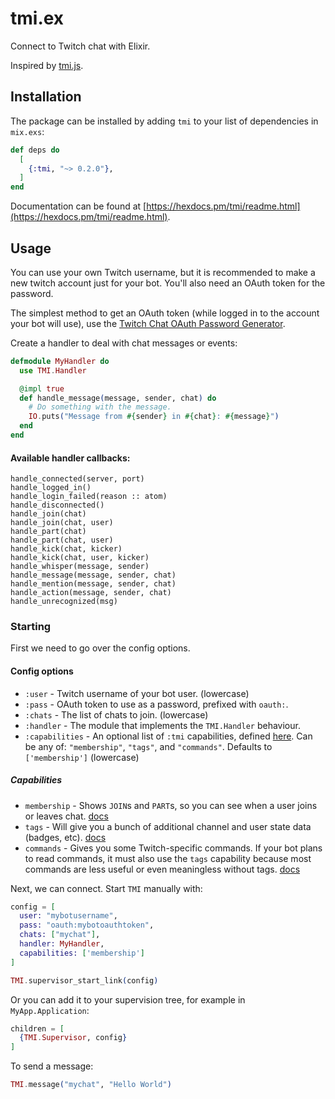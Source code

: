# tmi.ex

Connect to Twitch chat with Elixir.

Inspired by [tmi.js](https://github.com/tmijs/tmi.js).

## Installation

The package can be installed by adding `tmi` to your list of dependencies in `mix.exs`:

```elixir
def deps do
  [
    {:tmi, "~> 0.2.0"},
  ]
end
```

Documentation can be found at [https://hexdocs.pm/tmi/readme.html](https://hexdocs.pm/tmi/readme.html).

## Usage

You can use your own Twitch username, but it is recommended to make a new twitch account just for your bot.
You'll also need an OAuth token for the password.

The simplest method to get an OAuth token (while logged in to the account your bot will use), use the [Twitch Chat OAuth Password Generator](https://twitchapps.com/tmi/).

Create a handler to deal with chat messages or events:

```elixir
defmodule MyHandler do
  use TMI.Handler

  @impl true
  def handle_message(message, sender, chat) do
    # Do something with the message.
    IO.puts("Message from #{sender} in #{chat}: #{message}")
  end
end
```

#### Available handler callbacks:

    handle_connected(server, port)
    handle_logged_in()
    handle_login_failed(reason :: atom)
    handle_disconnected()
    handle_join(chat)
    handle_join(chat, user)
    handle_part(chat)
    handle_part(chat, user)
    handle_kick(chat, kicker)
    handle_kick(chat, user, kicker)
    handle_whisper(message, sender)
    handle_message(message, sender, chat)
    handle_mention(message, sender, chat)
    handle_action(message, sender, chat)
    handle_unrecognized(msg)

### Starting

First we need to go over the config options.

#### Config options

 * `:user` - Twitch username of your bot user. (lowercase)
 * `:pass` - OAuth token to use as a password, prefixed with `oauth:`.
 * `:chats` - The list of chats to join. (lowercase)
 * `:handler` - The module that implements the `TMI.Handler` behaviour.
 * `:capabilities` - An optional list of `:tmi` capabilities, defined [here](https://dev.twitch.tv/docs/irc/guide#twitch-irc-capabilities).
   Can be any of: `"membership"`, `"tags"`, and `"commands"`. Defaults to `['membership']` (lowercase)

##### Capabilities

 * `membership` - Shows `JOIN`s and `PART`s, so you can see when a user joins or leaves chat. [docs](https://dev.twitch.tv/docs/irc/membership)
 * `tags` - Will give you a bunch of additional channel and user state data (badges, etc). [docs](https://dev.twitch.tv/docs/irc/tags)
 * `commands` - Gives you some Twitch-specific commands. If your bot plans to read commands, it must
   also use the `tags` capability because most commands are less useful or even meaningless without tags. [docs](https://dev.twitch.tv/docs/irc/commands)

Next, we can connect. Start `TMI` manually with:

```elixir
config = [
  user: "mybotusername",
  pass: "oauth:mybotoauthtoken",
  chats: ["mychat"],
  handler: MyHandler,
  capabilities: ['membership']
]

TMI.supervisor_start_link(config)
```

Or you can add it to your supervision tree, for example in `MyApp.Application`:

```elixir
children = [
  {TMI.Supervisor, config}
]
```


To send a message:

```elixir
TMI.message("mychat", "Hello World")
```
